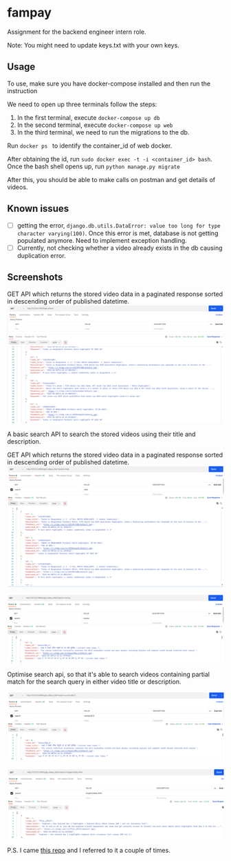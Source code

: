 # fampay

Assignment for the backend engineer intern role. 

Note: You might need to update keys.txt with your own keys.

## Usage

To use, make sure you have docker-compose installed and then run the instruction

We need to open up three terminals follow the steps:
1. In the first terminal, execute
`docker-compose up db
`
2. In the second terminal, execute
`docker-compose up web
`
3. In the third terminal, we need to run the migrations to the db.

Run `docker ps
` to identify the container_id of web docker.

After obtaining the id, run `sudo docker exec -t -i <container_id> bash`.
Once the bash shell opens up, run `python manage.py migrate`

After this, you should be able to make calls on postman and get details of videos.
## Known issues

- [ ] getting the error, `django.db.utils.DataError: value too long for type character varying(100)`. Once this error is met, database is not getting populated anymore. Need to implement exception handling.
- [ ]  Currently, not checking whether a video already exists in the db causing duplication error.

## Screenshots

GET API which returns the stored video data in a paginated response sorted in descending order of published datetime.
![alt text](https://github.com/ParthS28/fampay/blob/main/images/screenshot2.png "get videos")

A basic search API to search the stored videos using their title and description.

GET API which returns the stored video data in a paginated response sorted in descending order of published datetime.
![alt text](https://github.com/ParthS28/fampay/blob/main/images/screenshot3.png "get videos")


![alt text](https://github.com/ParthS28/fampay/blob/main/images/screenshot4.png "get videos")

Optimise search api, so that it's able to search videos containing partial match for the search query in either video title or description.

![alt text](https://github.com/ParthS28/fampay/blob/main/images/screenshot5.png "get videos")


![alt text](https://github.com/ParthS28/fampay/blob/main/images/screenshot6.png "get videos")


P.S. I came [this repo](https://github.com/import-keshav/FamPay-Hiring-Assignment) and I referred to it a couple of times. 
